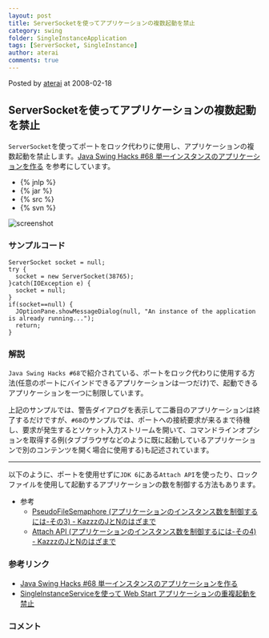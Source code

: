 ```yaml
---
layout: post
title: ServerSocketを使ってアプリケーションの複数起動を禁止
category: swing
folder: SingleInstanceApplication
tags: [ServerSocket, SingleInstance]
author: aterai
comments: true
---
```


Posted by [aterai](http://terai.xrea.jp/aterai.html) at 2008-02-18

## ServerSocketを使ってアプリケーションの複数起動を禁止
`ServerSocket`を使ってポートをロック代わりに使用し、アプリケーションの複数起動を禁止します。[Java Swing Hacks #68 単一インスタンスのアプリケーションを作る](http://www.oreilly.co.jp/books/4873112788/toc.html) を参考にしています。

- {% jnlp %}
- {% jar %}
- {% src %}
- {% svn %}

<!-- dummy comment line for breaking list -->

![screenshot](https://lh4.googleusercontent.com/_9Z4BYR88imo/TQTTF6N0NjI/AAAAAAAAAj0/Ld2Nyv4QXsI/s800/SingleInstanceApplication.png)

### サンプルコード
<pre class="prettyprint"><code>ServerSocket socket = null;
try {
  socket = new ServerSocket(38765);
}catch(IOException e) {
  socket = null;
}
if(socket==null) {
  JOptionPane.showMessageDialog(null, "An instance of the application is already running...");
  return;
}
</code></pre>

### 解説
`Java Swing Hacks #68`で紹介されている、ポートをロック代わりに使用する方法(任意のポートにバインドできるアプリケーションは一つだけ)で、起動できるアプリケーションを一つに制限しています。

上記のサンプルでは、警告ダイアログを表示して二番目のアプリケーションは終了するだけですが、`#68`のサンプルでは、ポートへの接続要求が来るまで待機し、要求が発生するとソケット入力ストリームを開いて、コマンドラインオプションを取得する例(タブブラウザなどのように既に起動しているアプリケーションで別のコンテンツを開く場合に使用する)も記述されています。

- - - -
以下のように、ポートを使用せずに`JDK 6`にある`Attach API`を使ったり、ロックファイルを使用して起動するアプリケーションの数を制御する方法もあります。

- 参考
    - [PseudoFileSemaphore (アプリケーションのインスタンス数を制御するには-その3) - KazzzのJとNのはざまで](http://d.hatena.ne.jp/Kazzz/20071218/p1)
    - [Attach API (アプリケーションのインスタンス数を制御するには-その4) - KazzzのJとNのはざまで](http://d.hatena.ne.jp/Kazzz/20071221/p1)

<!-- dummy comment line for breaking list -->

### 参考リンク
- [Java Swing Hacks #68 単一インスタンスのアプリケーションを作る](http://www.oreilly.co.jp/books/4873112788/toc.html)
- [SingleInstanceServiceを使って Web Start アプリケーションの重複起動を禁止](http://terai.xrea.jp/Swing/SingleInstanceService.html)

<!-- dummy comment line for breaking list -->

### コメント
